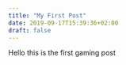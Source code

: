```yaml
---
title: "My First Post"
date: 2019-09-17T15:39:36+02:00
draft: false
---
```

Hello this is the first gaming post


